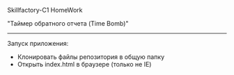 Skillfactory-C1 HomeWork

"Таймер обратного отчета (Time Bomb)"
***
Запуск приложения:
- Клонировать файлы репозитория в общую папку
- Открыть index.html  в браузере (только не IE)
